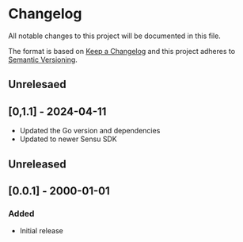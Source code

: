 # Changelog
All notable changes to this project will be documented in this file.

The format is based on [Keep a Changelog](http://keepachangelog.com/en/1.0.0/)
and this project adheres to [Semantic
Versioning](http://semver.org/spec/v2.0.0.html).

## Unrelesaed

## [0,1.1] - 2024-04-11
- Updated the Go version and dependencies
- Updated to newer Sensu SDK

## Unreleased

## [0.0.1] - 2000-01-01

### Added
- Initial release
